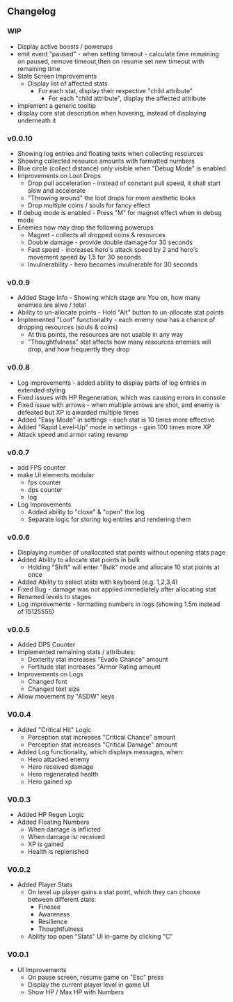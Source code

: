 ## Changelog

### WIP

- Display active boosts / powerups
- emit event "paused" - when setting timeout - calculate time remaining on paused, remove timeout,then on resume set new
  timeout with remaining time
- Stats Screen Improvements
  - Display list of affected stats
    - For each stat, display their respective "child attribute"
      - For each "child attribute", display the affected attribute
- implement a generic tooltip
- display core stat description when hovering, instead of displaying underneath it

### v0.0.10

- Showing log entries and floating texts when collecting resources
- Showing collected resource amounts with formatted numbers
- Blue circle (collect distance) only visible when "Debug Mode" is enabled
- Improvements on Loot Drops
  - Drop pull acceleration - instead of constant pull speed, it shall start slow and accelerate
  - "Throwing around" the loot drops for more aesthetic looks
  - Drop multiple coins / souls for fancy effect
- If debug mode is enabled - Press "M" for magnet effect when in debug mode
- Enemies now may drop the following powerups
  - Magnet - collects all dropped coins & resources
  - Double damage - provide double damage for 30 seconds
  - Fast speed - increases hero's attack speed by 2 and hero's movement speed by 1.5 for 30 seconds
  - Invulnerability - hero becomes invulnerable for 30 seconds

### v0.0.9

- Added Stage Info - Showing which stage are You on, how many enemies are alive / total
- Ability to un-allocate points - Hold "Alt" button to un-allocate stat points
- Implemented "Loot" functionality - each enemy now has a chance of dropping resources (souls & coins)
  - At this points, the resources are not usable in any way
  - "Thoughtfulness" stat affects how many resources enemies will drop, and how frequently they drop

### v0.0.8

- Log improvements - added ability to display parts of log entries in extended styling
- Fixed issues with HP Regeneration, which was causing errors in console
- Fixed issue with arrows - when multiple arrows are shot, and enemy is defeated but XP is awarded multiple times
- Added "Easy Mode" in settings - each stat is 10 times more effective
- Added "Rapid Level-Up" mode in settings - gain 100 times more XP
- Attack speed and armor rating revamp

### v0.0.7

- add FPS counter
- make UI elements modular
  - fps counter
  - dps counter
  - log
- Log Improvements
  - Added ability to "close" & "open" the log
  - Separate logic for storing log entries and rendering them

### v0.0.6

- Displaying number of unallocated stat points without opening stats page
- Added Ability to allocate stat points in bulk
  - Holding "Shift" will enter "Bulk" mode and allocate 10 stat points at once
- Added Ability to select stats with keyboard (e.g. 1,2,3,4)
- Fixed Bug - damage was not applied immediately after allocating stat
- Renamed levels to stages
- Log improvements - formatting numbers in logs (showing 1.5m instead of 15125555)

### v0.0.5

- Added DPS Counter
- Implemented remaining stats / attributes:
  - Dexterity stat increases "Evade Chance" amount
  - Fortitude stat increases "Armor Rating amount
- Improvements on Logs
  - Changed font
  - Changed text size
- Allow movement by "ASDW" keys

### V0.0.4

- Added "Critical Hit" Logic
  - Perception stat increases "Critical Chance" amount
  - Perception stat increases "Critical Damage" amount
- Added Log functionality, which displays messages, when:
  - Hero attacked enemy
  - Hero received damage
  - Hero regenerated health
  - Hero gained xp

### V0.0.3

- Added HP Regen Logic
- Added Floating Numbers
  - When damage is inflicted
  - When damage isr received
  - XP is gained
  - Health is replenished

### V0.0.2

- Added Player Stats
  - On level up player gains a stat point, which they can choose between different stats:
    - Finesse
    - Awareness
    - Resilience
    - Thoughtfulness
  - Ability top open "Stats" UI in-game by clicking "C"

### V0.0.1

- UI Improvements
  - On pause screen, resume game on "Esc" press
  - Display the current player level in game UI
  - Show HP / Max HP with Numbers
